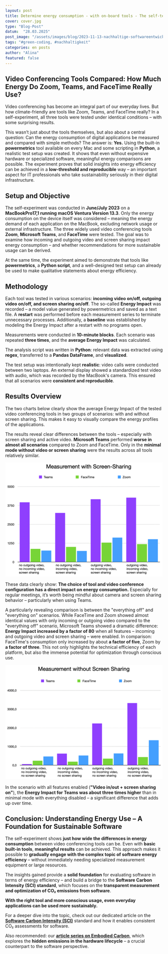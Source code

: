 ```yaml
---
layout: post
title: Determine energy consumption - with on-board tools - The self-test for video conferencing tools
cover: cover.jpg
type: "Blog-Post"
datum:  "28.03.2025"
post_image: "/assets/images/blog/2023-11-13-nachhaltige-softwareentwicklung.jpg"
tags: "#green-coding, #nachhaltigkeit"
categories: en posts
author: "Alina"
featured: false
---
```


## Video Conferencing Tools Compared: How Much Energy Do Zoom, Teams, and FaceTime Really Use?

Video conferencing has become an integral part of our everyday lives. But how climate-friendly are tools like Zoom, Teams, and FaceTime really? In a self-experiment, all three tools were tested under identical conditions – with some surprising results.

This wasn’t just about the tools themselves, but also about a central question: Can the energy consumption of digital applications be measured and compared with simple methods? The answer is: **Yes.** Using the built-in **powermetrics** tool available on every Mac and some scripting in **Python**, a realistic test setup was created. It shows that even without expensive hardware or specialized software, meaningful energy comparisons are possible. The experiment proves that solid insights into energy efficiency can be achieved in a **low-threshold and reproducible** way – an important aspect for IT professionals who take sustainability seriously in their digital infrastructure.

## Setup and Objective

The self-experiment was conducted in **June/July 2023** on a **MacBookPro17,1 running macOS Ventura Version 13.3**. Only the energy consumption on the device itself was considered – meaning the energy demand of each application on the MacBook, excluding network usage or external infrastructure. The three widely used video conferencing tools **Zoom**, **Microsoft Teams**, and **FaceTime** were tested. The goal was to examine how incoming and outgoing video and screen sharing impact energy consumption – and whether recommendations for more sustainable usage can be derived.

At the same time, the experiment aimed to demonstrate that tools like **powermetrics**, a **Python script**, and a well-designed test setup can already be used to make qualitative statements about energy efficiency.

## Methodology

Each tool was tested in various scenarios: **incoming video on/off, outgoing video on/off, and screen sharing on/off**. The so-called **Energy Impact** was recorded – a model value generated by powermetrics and saved as a text file. A **restart** was performed before each measurement series to terminate unnecessary processes. Additionally, a **baseline** was established by modeling the Energy Impact after a restart with no programs open.

Measurements were conducted in **10-minute blocks**. Each scenario was repeated **three times**, and the **average Energy Impact** was calculated.

The analysis script was written in **Python**: relevant data was extracted using **regex**, transferred to a **Pandas DataFrame**, and **visualized**.

The test setup was intentionally kept **realistic**: video calls were conducted between two laptops. An external display showed a standardized test video with audio, which was recorded by the MacBook's camera. This ensured that all scenarios were **consistent and reproducible**.

## Results Overview

The two charts below clearly show the average Energy Impact of the tested video conferencing tools in two groups of scenarios: with and without screen sharing. This makes it easy to visually compare the energy profiles of the applications.

The results reveal clear differences between the tools – especially with screen sharing and active video. **Microsoft Teams** performed **worse in almost all scenarios** compared to Zoom and FaceTime. Only in the **minimal mode without video or screen sharing** were the results across all tools relatively similar.

<img class="img-fluid w-100" src="/assets/images/blog/mit-screen-sharing-en.png" alt="Energy Impact with screen sharing">

These data clearly show: **The choice of tool and video conference configuration has a direct impact on energy consumption.** Especially for regular meetings, it’s worth being mindful about camera and screen sharing behavior – particularly when using Teams.

A particularly revealing comparison is between the "everything off" and "everything on" scenarios. While FaceTime and Zoom showed almost identical values with only incoming or outgoing video compared to the "everything off" scenario, Microsoft Teams showed a dramatic difference: **Energy Impact increased by a factor of 80** when all features – incoming and outgoing video and screen sharing – were enabled. In comparison: FaceTime's consumption only increased by about **a factor of five**, Zoom by **a factor of three**. This not only highlights the technical efficiency of each platform, but also the immense potential for optimization through conscious use.

<img class="img-fluid w-100" src="/assets/images/blog/ohne-screen-sharing-en.png" alt="Energy Impact without screen sharing">

In the scenario with all features enabled (**"Video in/out + screen sharing on"**), the **Energy Impact for Teams was about three times higher** than in minimal mode with everything disabled – a significant difference that adds up over time.

## Conclusion: Understanding Energy Use – A Foundation for Sustainable Software

The self-experiment shows **just how wide the differences in energy consumption** between video conferencing tools can be. Even with **basic built-in tools**, **meaningful results** can be achieved. This approach makes it possible to **gradually engage with the complex topic of software energy efficiency** – without immediately needing specialized measurement equipment or large resources.

The insights gained provide a **solid foundation** for evaluating software in terms of energy efficiency – and build a bridge to the **Software Carbon Intensity (SCI) standard**, which focuses on the **transparent measurement and optimization of CO₂ emissions from software**.

**With the right tool and more conscious usage, even everyday applications can be used more sustainably.**

For a deeper dive into the topic, check out our dedicated article on the **[Software Carbon Intensity (SCI)](https://mehrwert.tech/SCI)** standard and how it enables consistent CO₂ assessments for software.

Also recommended: our **[article series on Embodied Carbon](https://mehrwert.tech/embodied-carbon-1)**, which explores the **hidden emissions in the hardware lifecycle** – a crucial counterpart to the software perspective.


